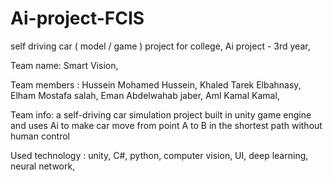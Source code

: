 # Ai-project-FCIS
self driving car ( model / game ) project for college, 
Ai project - 3rd year,

Team name: Smart Vision,

Team members : Hussein Mohamed Hussein, Khaled Tarek Elbahnasy, Elham Mostafa salah, Eman Abdelwahab jaber, Aml Kamal Kamal,

Team info: a self-driving car simulation project built in unity game engine and uses Ai to make car move from point A to B in the shortest path without human control

Used technology : unity, C#, python, computer vision, UI, deep learning, neural network,
